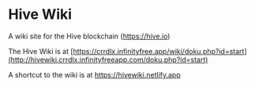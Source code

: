 # Hive Wiki

A wiki site for the Hive blockchain (https://hive.io)

The Hive Wiki is at [https://crrdlx.infinityfree.app/wiki/doku.php?id=start](http://hivewiki.crrdlx.infinityfreeapp.com/doku.php?id=start)

A shortcut to the wiki is at https://hivewiki.netlify.app
